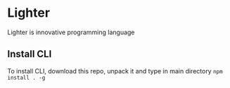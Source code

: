 # Lighter
Lighter is innovative programming language

## Install CLI
To install CLI, download this repo, unpack it and type in main directory `npm install . -g`
